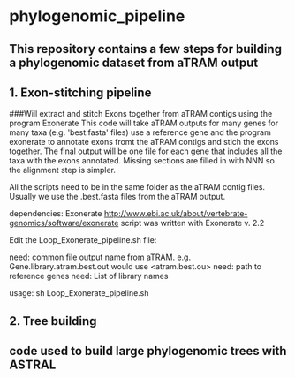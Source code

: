 # phylogenomic_pipeline
## This repository contains a few steps for building a phylogenomic dataset from aTRAM output


## 1. Exon-stitching pipeline
###Will extract and stitch Exons together from aTRAM contigs using the program Exonerate
This code will take aTRAM outputs for many genes for many taxa (e.g. 'best.fasta' files) use a reference gene and the program exonerate to annotate exons fromt the aTRAM contigs and stich the exons together.  The final output will be one file for each gene that includes all the taxa with the exons annotated. Missing sections are filled in with NNN so the alignment step is simpler. 

All the scripts need to be in the same folder as the aTRAM contig files. Usually we use the .best.fasta files from the aTRAM output.  

dependencies:  Exonerate  http://www.ebi.ac.uk/about/vertebrate-genomics/software/exonerate
	script was written with Exonerate v. 2.2

Edit the Loop_Exonerate_pipeline.sh  file:

need:  common file output name from aTRAM.  e.g.   Gene.library.atram.best.out    would use <atram.best.ou>
need:  path to reference genes
need:  List of library names

usage:  sh Loop_Exonerate_pipeline.sh

## 2.  Tree building 
## code used to build large phylogenomic trees with ASTRAL 
